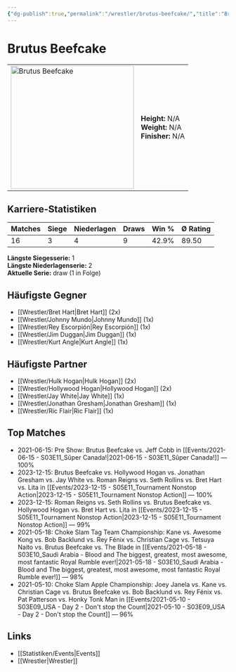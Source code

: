 ```yaml
---
{"dg-publish":true,"permalink":"/wrestler/brutus-beefcake/","title":"Brutus Beefcake","tags":["wrestler"],"noteIcon":""}
---
```



# Brutus Beefcake

<table>
        <tr>
        <td><img src="https://github.com/CptSpaulding1980/choke-slam-wrestling/releases/download/images/Brutus_Beefcake.png" width="280" alt="Brutus Beefcake"></td>
        <td>
        <b>Height:</b> N/A<br>
        <b>Weight:</b> N/A<br>
        <b>Finisher:</b> N/A<br>
        </td>
        </tr>
        </table>
        
## Karriere-Statistiken

| Matches | Siege | Niederlagen | Draws | Win % | Ø Rating |
|---------|-------|-------------|-------|-------|-----------|
| 16 | 3 | 4 | 9 | 42.9% | 89.50 |

**Längste Siegesserie:** 1<br>**Längste Niederlagenserie:** 2<br>**Aktuelle Serie:** draw (1 in Folge)


## Häufigste Gegner
- [[Wrestler/Bret Hart\|Bret Hart]] (2x)
- [[Wrestler/Johnny Mundo\|Johnny Mundo]] (1x)
- [[Wrestler/Rey Escorpión\|Rey Escorpión]] (1x)
- [[Wrestler/Jim Duggan\|Jim Duggan]] (1x)
- [[Wrestler/Kurt Angle\|Kurt Angle]] (1x)

## Häufigste Partner
- [[Wrestler/Hulk Hogan\|Hulk Hogan]] (2x)
- [[Wrestler/Hollywood Hogan\|Hollywood Hogan]] (2x)
- [[Wrestler/Jay White\|Jay White]] (1x)
- [[Wrestler/Jonathan Gresham\|Jonathan Gresham]] (1x)
- [[Wrestler/Ric Flair\|Ric Flair]] (1x)

## Top Matches
- 2021-06-15: Pre Show: Brutus Beefcake vs. Jeff Cobb in [[Events/2021-06-15 - S03E11_Sûper Canada!\|2021-06-15 - S03E11_Sûper Canada!]] — 100%
- 2023-12-15: Brutus Beefcake vs. Hollywood Hogan vs. Jonathan Gresham vs. Jay White vs. Roman Reigns vs. Seth Rollins vs. Bret Hart vs. Lita in [[Events/2023-12-15 - S05E11_Tournament Nonstop Action\|2023-12-15 - S05E11_Tournament Nonstop Action]] — 100%
- 2023-12-15: Roman Reigns vs. Seth Rollins vs. Brutus Beefcake vs. Hollywood Hogan vs. Bret Hart vs. Lita in [[Events/2023-12-15 - S05E11_Tournament Nonstop Action\|2023-12-15 - S05E11_Tournament Nonstop Action]] — 99%
- 2021-05-18: Choke Slam Tag Team Championship: Kane vs. Awesome Kong vs. Bob Backlund vs. Rey Fénix vs. Christian Cage vs. Tetsuya Naito vs. Brutus Beefcake vs. The Blade in [[Events/2021-05-18 - S03E10_Saudi Arabia - Blood and The biggest, greatest, most awesome, most fantastic Royal Rumble ever!\|2021-05-18 - S03E10_Saudi Arabia - Blood and The biggest, greatest, most awesome, most fantastic Royal Rumble ever!]] — 98%
- 2021-05-10: Choke Slam Apple Championship: Joey Janela vs. Kane vs. Christian Cage vs. Brutus Beefcake vs. Bob Backlund vs. Rey Fénix vs. Pat Patterson vs. Honky Tonk Man in [[Events/2021-05-10 - S03E09_USA - Day 2 - Don't stop the Count\|2021-05-10 - S03E09_USA - Day 2 - Don't stop the Count]] — 96%

## Links
- [[Statistiken/Events\|Events]]
- [[Wrestler\|Wrestler]]
